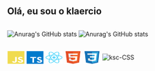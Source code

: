 ## Olá, eu sou o klaercio

<div markdown="1" style="display: flex">

 ![Anurag's GitHub stats](https://github-readme-stats.vercel.app/api?username=klaercio&show_icons=true&theme=aura&layout=compact&include_all_commits=true)
 ![Anurag's GitHub stats](https://github-readme-stats.vercel.app/api/top-langs/?username=klaercio&show_icons=true&theme=aura&layout=compact&langs_count=10")
 
</div>

<div style="display: inline_block"><br>
  <img align="center" alt="ksc-Js" height="30" width="40" src="https://raw.githubusercontent.com/devicons/devicon/master/icons/javascript/javascript-plain.svg">
  <img align="center" alt="ksc-Ts" height="30" width="40" src="https://raw.githubusercontent.com/devicons/devicon/master/icons/typescript/typescript-plain.svg">
  <img align="center" alt="ksc-React" height="30" width="40" src="https://raw.githubusercontent.com/devicons/devicon/master/icons/react/react-original.svg">
  <img align="center" alt="ksc-HTML" height="30" width="40" src="https://raw.githubusercontent.com/devicons/devicon/master/icons/html5/html5-original.svg">
  <img align="center" alt="ksc-CSS" height="30" width="40" src="https://raw.githubusercontent.com/devicons/devicon/master/icons/css3/css3-original.svg">
  <img align="center" alt="ksc-CSS" height="30" width="40" src="https://cdn.jsdelivr.net/gh/devicons/devicon/icons/cplusplus/cplusplus-original.svg" />         
</div>
